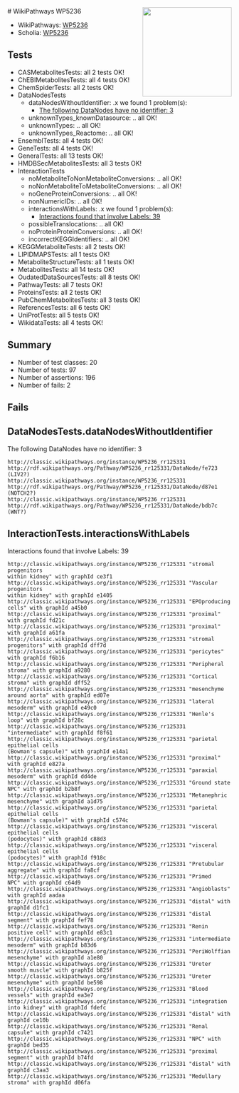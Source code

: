 <img style="float: right; width: 200px" src="https://upload.wikimedia.org/wikipedia/commons/thumb/8/83/Wplogo_with_text_500.png/640px-Wplogo_with_text_500.png" />
# WikiPathways WP5236

* WikiPathways: [WP5236](https://wikipathways.org/pathways/WP5236)
* Scholia: [WP5236](https://scholia.toolforge.org/wikipathways/WP5236)
## Tests
* CASMetabolitesTests: all 2 tests OK!
* ChEBIMetabolitesTests: all 4 tests OK!
* ChemSpiderTests: all 2 tests OK!
* DataNodesTests
    * dataNodesWithoutIdentifier: .x we found 1 problem(s):
        * [The following DataNodes have no identifier: 3](#d2d32fa2)
    * unknownTypes_knownDatasource: .. all OK!
    * unknownTypes: .. all OK!
    * unknownTypes_Reactome: .. all OK!
* EnsemblTests: all 4 tests OK!
* GeneTests: all 4 tests OK!
* GeneralTests: all 13 tests OK!
* HMDBSecMetabolitesTests: all 3 tests OK!
* InteractionTests
    * noMetaboliteToNonMetaboliteConversions: .. all OK!
    * noNonMetaboliteToMetaboliteConversions: .. all OK!
    * noGeneProteinConversions: .. all OK!
    * nonNumericIDs: .. all OK!
    * interactionsWithLabels: .x we found 1 problem(s):
        * [Interactions found that involve Labels: 39](#fe97a8ff)
    * possibleTranslocations: .. all OK!
    * noProteinProteinConversions: .. all OK!
    * incorrectKEGGIdentifiers: .. all OK!
* KEGGMetaboliteTests: all 2 tests OK!
* LIPIDMAPSTests: all 1 tests OK!
* MetaboliteStructureTests: all 1 tests OK!
* MetabolitesTests: all 14 tests OK!
* OudatedDataSourcesTests: all 8 tests OK!
* PathwayTests: all 7 tests OK!
* ProteinsTests: all 2 tests OK!
* PubChemMetabolitesTests: all 3 tests OK!
* ReferencesTests: all 6 tests OK!
* UniProtTests: all 5 tests OK!
* WikidataTests: all 4 tests OK!


## Summary

* Number of test classes: 20
* Number of tests: 97
* Number of assertions: 196
* Number of fails: 2

## Fails

<a name="d2d32fa2" />

## DataNodesTests.dataNodesWithoutIdentifier

The following DataNodes have no identifier: 3
```
http://classic.wikipathways.org/instance/WP5236_rr125331 http://rdf.wikipathways.org/Pathway/WP5236_rr125331/DataNode/fe723 (LIV2?)
http://classic.wikipathways.org/instance/WP5236_rr125331 http://rdf.wikipathways.org/Pathway/WP5236_rr125331/DataNode/d87e1 (NOTCH2?)
http://classic.wikipathways.org/instance/WP5236_rr125331 http://rdf.wikipathways.org/Pathway/WP5236_rr125331/DataNode/bdb7c (WNT?)
```

<a name="fe97a8ff" />

## InteractionTests.interactionsWithLabels

Interactions found that involve Labels: 39
```
http://classic.wikipathways.org/instance/WP5236_rr125331 "stromal
progenitors
within kidney" with graphId ce3f1
http://classic.wikipathways.org/instance/WP5236_rr125331 "Vascular progenitors
within kidney" with graphId e1405
http://classic.wikipathways.org/instance/WP5236_rr125331 "EPOproducing
cells" with graphId a45b0
http://classic.wikipathways.org/instance/WP5236_rr125331 "proximal" with graphId fd21c
http://classic.wikipathways.org/instance/WP5236_rr125331 "proximal" with graphId a61fa
http://classic.wikipathways.org/instance/WP5236_rr125331 "stromal
progenitors" with graphId dff7d
http://classic.wikipathways.org/instance/WP5236_rr125331 "pericytes" with graphId f6b16
http://classic.wikipathways.org/instance/WP5236_rr125331 "Peripheral stroma" with graphId a9280
http://classic.wikipathways.org/instance/WP5236_rr125331 "Cortical stroma" with graphId dff52
http://classic.wikipathways.org/instance/WP5236_rr125331 "mesenchyme
around aorta" with graphId ed07e
http://classic.wikipathways.org/instance/WP5236_rr125331 "lateral
mesoderm" with graphId e49c0
http://classic.wikipathways.org/instance/WP5236_rr125331 "Henle's loop" with graphId bf28c
http://classic.wikipathways.org/instance/WP5236_rr125331 "intermediate" with graphId f8f61
http://classic.wikipathways.org/instance/WP5236_rr125331 "parietal
epithelial cells
(Bowman's capsule)" with graphId e14a1
http://classic.wikipathways.org/instance/WP5236_rr125331 "proximal" with graphId e827a
http://classic.wikipathways.org/instance/WP5236_rr125331 "paraxial
mesoderm" with graphId dd4de
http://classic.wikipathways.org/instance/WP5236_rr125331 "Ground state
NPC" with graphId b2b8f
http://classic.wikipathways.org/instance/WP5236_rr125331 "Metanephric
mesenchyme" with graphId a1d75
http://classic.wikipathways.org/instance/WP5236_rr125331 "parietal
epithelial cells
(Bowman's capsule)" with graphId c574c
http://classic.wikipathways.org/instance/WP5236_rr125331 "visceral 
epithelial cells
(podocytes)" with graphId c88d3
http://classic.wikipathways.org/instance/WP5236_rr125331 "visceral 
epithelial cells
(podocytes)" with graphId f918c
http://classic.wikipathways.org/instance/WP5236_rr125331 "Pretubular
aggregate" with graphId fa8cf
http://classic.wikipathways.org/instance/WP5236_rr125331 "Primed
NPC" with graphId c64d9
http://classic.wikipathways.org/instance/WP5236_rr125331 "Angioblasts" with graphId aadaa
http://classic.wikipathways.org/instance/WP5236_rr125331 "distal" with graphId d1fc1
http://classic.wikipathways.org/instance/WP5236_rr125331 "distal segment" with graphId fef78
http://classic.wikipathways.org/instance/WP5236_rr125331 "Renin positive cell" with graphId e83c1
http://classic.wikipathways.org/instance/WP5236_rr125331 "intermediate
mesoderm" with graphId b83d6
http://classic.wikipathways.org/instance/WP5236_rr125331 "PeriWolffian
mesenchyme" with graphId a1e80
http://classic.wikipathways.org/instance/WP5236_rr125331 "Ureter
smooth muscle" with graphId b825f
http://classic.wikipathways.org/instance/WP5236_rr125331 "Ureter
mesenchyme" with graphId be598
http://classic.wikipathways.org/instance/WP5236_rr125331 "Blood vessels" with graphId ea3e7
http://classic.wikipathways.org/instance/WP5236_rr125331 "integration 
into kidney" with graphId fdefc
http://classic.wikipathways.org/instance/WP5236_rr125331 "distal" with graphId ce10b
http://classic.wikipathways.org/instance/WP5236_rr125331 "Renal capsule" with graphId c7421
http://classic.wikipathways.org/instance/WP5236_rr125331 "NPC" with graphId bed35
http://classic.wikipathways.org/instance/WP5236_rr125331 "proximal segment" with graphId b74fd
http://classic.wikipathways.org/instance/WP5236_rr125331 "distal" with graphId c3aa3
http://classic.wikipathways.org/instance/WP5236_rr125331 "Medullary stroma" with graphId d06fa
```

